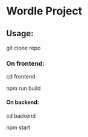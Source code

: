 # Wordle Project

## Usage:

git clone repo

### On frontend:

cd frontend

npm run build

#### On backend:

cd backend

npm start
